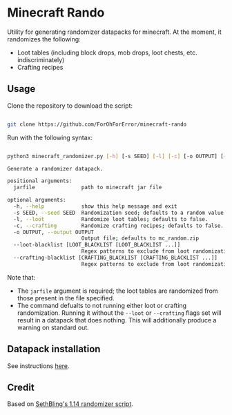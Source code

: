 # Minecraft Rando

Utility for generating randomizer datapacks for minecraft. At the moment, it randomizes the following:

* Loot tables (including block drops, mob drops, loot chests, etc. indiscriminately)
* Crafting recipes

## Usage

Clone the repository to download the script:

```bash

git clone https://github.com/ForOhForError/minecraft-rando

```

Run with the following syntax:

```bash

python3 minecraft_randomizer.py [-h] [-s SEED] [-l] [-c] [-o OUTPUT] [--loot-blacklist [LOOT_BLACKLIST [LOOT_BLACKLIST ...]]] [--crafting-blacklist [CRAFTING_BLACKLIST [CRAFTING_BLACKLIST ...]]] jarfile

Generate a randomizer datapack.

positional arguments:
  jarfile               path to minecraft jar file

optional arguments:
  -h, --help            show this help message and exit
  -s SEED, --seed SEED  Randomization seed; defaults to a random value
  -l, --loot            Randomize loot tables; defaults to false.
  -c, --crafting        Randomize crafting recipes; defaults to false.
  -o OUTPUT, --output OUTPUT
                        Output file; defaults to mc_random.zip
  --loot-blacklist [LOOT_BLACKLIST [LOOT_BLACKLIST ...]]
                        Regex patterns to exclude from loot randomization; defaults to excluding shulker boxes.
  --crafting-blacklist [CRAFTING_BLACKLIST [CRAFTING_BLACKLIST ...]]
                        Regex patterns to exclude from loot randomization; defaults to empty.

```

Note that:

* The ```jarfile``` argument is required; the loot tables are randomized from those present in the file specified.
* The command defualts to not running either loot or crafting randomization. Running it without the ```--loot``` or ```--crafting``` flags set will result in a datapack that does nothing. This will additionally produce a warning on standard out.

## Datapack installation

See instructions [here](https://minecraft.fandom.com/wiki/Tutorials/Installing_a_data_pack).

## Credit

Based on [SethBling's 1.14 randomizer script](https://www.youtube.com/watch?v=3JEXAZOrykQ).
